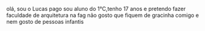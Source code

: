 olá, sou o Lucas pago
sou aluno do 1°C,tenho 17 anos e pretendo fazer faculdade de arquitetura na fag
não gosto que fiquem de gracinha comigo e nem gosto de pessoas infantis 
